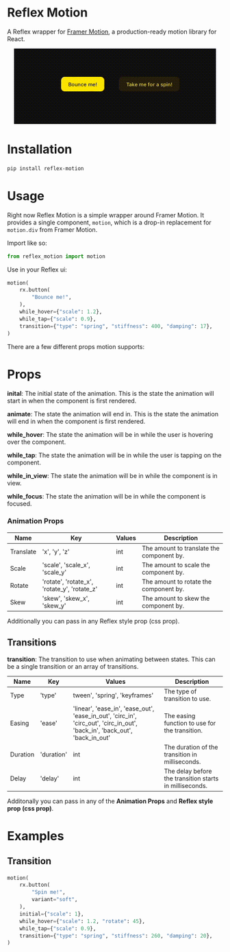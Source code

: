 # Reflex Motion

A Reflex wrapper for [Framer Motion](https://www.framer.com/motion/), a production-ready motion library for React.

<div align="center">
    <img src="/docs/demo.gif" alt="Reflex Motion Demo" />
</div>

# Installation

```bash
pip install reflex-motion
```

# Usage

Right now Reflex Motion is a simple wrapper around Framer Motion. It provides a single component, `motion`, which is a drop-in replacement for `motion.div` from Framer Motion.

Import like so:
```python
from reflex_motion import motion
```

Use in your Reflex ui:
```python
motion(
    rx.button(
        "Bounce me!",
    ),
    while_hover={"scale": 1.2},
    while_tap={"scale": 0.9},
    transition={"type": "spring", "stiffness": 400, "damping": 17},
)
```

There are a few different props motion supports:

# Props

**inital**: The initial state of the animation. This is the state the animation will start in when the component is first rendered.

**animate**: The state the animation will end in. This is the state the animation will end in when the component is first rendered.

**while_hover**: The state the animation will be in while the user is hovering over the component.

**while_tap**: The state the animation will be in while the user is tapping on the component.

**while_in_view**: The state the animation will be in while the component is in view.

**while_focus**: The state the animation will be in while the component is focused.

### Animation Props

| Name      | Key | Values | Description |
| ----------- | ----------- | ----------- | ----------- |
| Translate     | 'x', 'y', 'z' | int | The amount to translate the component by. |
| Scale   | 'scale', 'scale_x', 'scale_y' | int | The amount to scale the component by. |
| Rotate   | 'rotate', 'rotate_x', 'rotate_y', 'rotate_z' | int | The amount to rotate the component by. |
| Skew   | 'skew', 'skew_x', 'skew_y' | int | The amount to skew the component by. |


Additionally you can pass in any Reflex style prop (css prop).

## Transitions

**transition**: The transition to use when animating between states. This can be a single transition or an array of transitions.

| Name      | Key | Values | Description |
| ----------- | ----------- | ----------- | ----------- |
| Type    |  'type' | tween', 'spring', 'keyframes' | The type of transition to use. |
| Easing | 'ease' | 'linear', 'ease_in', 'ease_out', 'ease_in_out', 'circ_in', 'circ_out', 'circ_in_out', 'back_in', 'back_out', 'back_in_out' | The easing function to use for the transition. |
| Duration   |  'duration' | int | The duration of the transition in milliseconds. |
| Delay   | 'delay' | int | The delay before the transition starts in milliseconds. |

Additonally you can pass in any of the  **Animation Props** and **Reflex style prop (css prop)**.

# Examples

## Transition

```python 
motion( 
    rx.button(
        "Spin me!",
        variant="soft",
    ),
    initial={"scale": 1},
    while_hover={"scale": 1.2, "rotate": 45},
    while_tap={"scale": 0.9},
    transition={"type": "spring", "stiffness": 260, "damping": 20},
)
```

